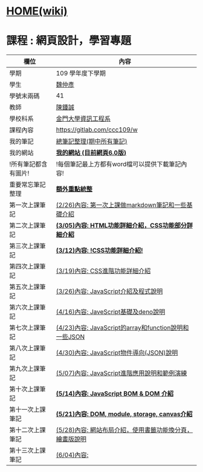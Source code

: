 # [HOME(wiki)](https://github.com/stereomp3/wp109b/wiki) <br>
# 課程 : 網頁設計，學習專題

欄位 | 內容
-----|--------
學期 | 109 學年度下學期
學生|[魏仲彥](https://www.facebook.com/ericjjkk)
學號末兩碼| 41
教師 | [陳鍾誠](https://www.nqu.edu.tw/educsie/index.php?act=blog&code=list&ids=4)
學校科系 | [金門大學資訊工程系](https://www.nqu.edu.tw/educsie/index.php)
課程內容| https://gitlab.com/ccc109/w
我的筆記| [總筆記整理(期中所有筆記)](https://github.com/stereomp3/wp109b/wiki/NoteSortOut.md)
我的網站| **[我的網站  (目前網頁6.0版)](https://stereomp3.github.io/wp109b/homework/MyWeb5.0/MyWeb.html)**
!所有筆記都含有圖片!  |  !每個筆記最上方都有word檔可以提供下載筆記內容!
重要常忘筆記整理 | **[額外重點統整](keypoint.md)**
第一次上課筆記   | [(2/26)內容: 第一次上課做markdown筆記和一些基礎介紹](week1.md)
第二次上課筆記   | **[(3/05)內容: HTML功能詳細介紹，CSS功能部分詳細介紹](week2.md)**
第三次上課筆記   | **[(3/12)內容: !CSS功能詳細介紹!](week3.md)**
第四次上課筆記   | [(3/19)內容: CSS進階功能詳細介紹](week4.md)
第五次上課筆記   | [(3/26)內容: JavaScript介紹及程式說明](week5.md)
第六次上課筆記   | [(4/16)內容: JaveScript基礎及deno說明](week8.md)
第七次上課筆記   | [(4/23)內容: JavaScript的array和function說明和一些JSON](week9.md)
第八次上課筆記   | [(4/30)內容: JavaScript物件導向(JSON)說明](week10.md)
第九次上課筆記   | [(5/07)內容: JavaScript進階應用說明和範例演練](week11.md)
第十次上課筆記   | **[(5/14)內容: JavaScript BOM & DOM 介紹](week12.md)**
第十一次上課筆記 | **[(5/21)內容: DOM, module, storage, canvas介紹](week13.md)**
第十二次上課筆記 | [(5/28)內容: 網站布局介紹，使用書籤功能換分頁，繪畫版說明](week14.md)
第十三次上課筆記 | [(6/04)內容:](week15.md)

